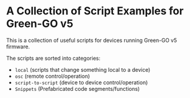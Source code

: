 # A Collection of Script Examples for Green-GO v5

This is a collection of useful scripts for devices running Green-GO v5 firmware.

The scripts are sorted into categories: 
- `local` (scripts that change something local to a device)
- `osc` (remote control/operation)
- `script-to-script` (device to device control/operation)
- `Snippets` (Prefabricated code segments/functions)
